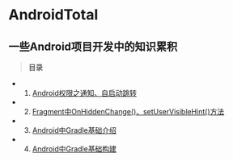 # AndroidTotal
## 一些Android项目开发中的知识累积
> **目录**

 - 1. [Android权限之通知、自启动跳转](https://github.com/zylaoshi/AndroidTotal/blob/master/Android%E6%9D%83%E9%99%90%E4%B9%8B%E9%80%9A%E7%9F%A5%E3%80%81%E8%87%AA%E5%90%AF%E5%8A%A8%E8%B7%B3%E8%BD%AC.md)
 - 2. [Fragment中OnHiddenChange()、setUserVisibleHint()方法](https://github.com/zylaoshi/AndroidTotal/blob/master/Fragment%E4%B8%ADonHiddenChanged%E3%80%81setUserVisibleHint%E8%A7%A6%E5%8F%91%E6%9D%A1%E4%BB%B6.md)
 - 3. [Android中Gradle基础介绍](https://github.com/zylaoshi/AndroidTotal/blob/master/Android%E4%B8%ADGradle%E5%9F%BA%E7%A1%80%E4%BB%8B%E7%BB%8D.md)
 - 4. [Android中Gradle基础构建](https://github.com/zylaoshi/AndroidTotal/blob/master/Android%E4%B8%ADGradle%E7%9A%84%E5%9F%BA%E7%A1%80%E6%9E%84%E5%BB%BA.md)
